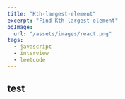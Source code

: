 ```yaml
---
title: "Kth-largest-element"
excerpt: "Find Kth largest element"
ogImage:
  url: "/assets/images/react.png"
tags:
  - javascript
  - interview
  - leetcode
---
```



## test